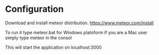 # Configuration

Download and install meteor distribution. https://www.meteor.com/install

To run it type meteor.bat for Windows platoform if you are a Mac user  simply type meteor in the consol

This will start the application on localhost:3000
